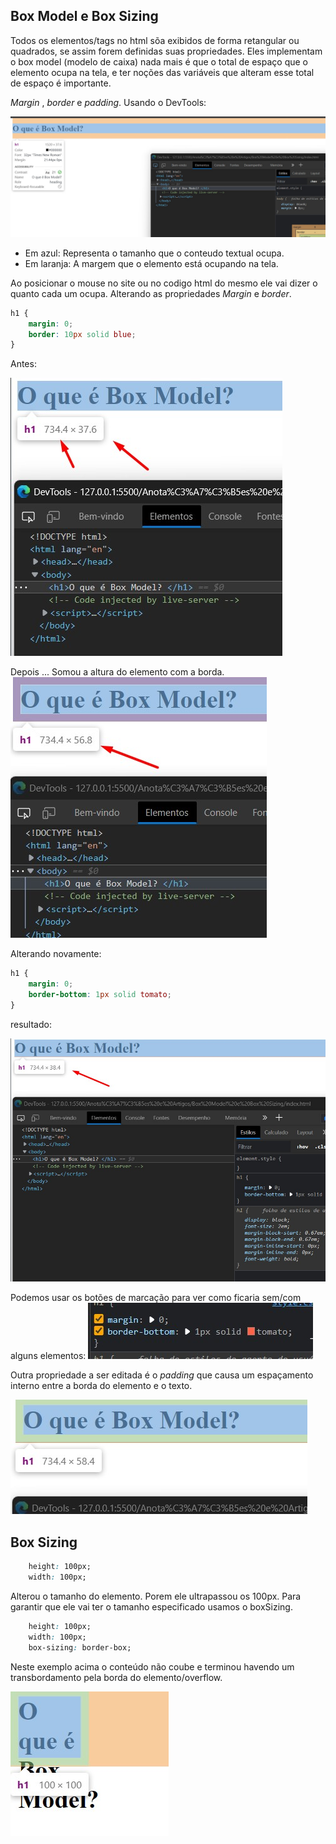 

## Box Model e Box Sizing

Todos os elementos/tags no html sõa exibidos de forma retangular ou quadrados, se assim forem definidas suas propriedades. Eles implementam o box model (modelo de caixa) nada mais é que o total de espaço que o elemento ocupa na tela, e ter noções das variáveis que alteram esse total de espaço é importante.

_Margin_ , _border_ e _padding_.
Usando o DevTools:

![Alt text](img/box1.jpg)
- Em azul: Representa o tamanho que o conteudo textual ocupa.
- Em laranja: A margem que o elemento está ocupando na tela.

Ao posicionar o mouse no site ou no codigo html do mesmo ele vai dizer o quanto cada um ocupa.
Alterando as propriedades _Margin_ e _border_.
````css
h1 {
    margin: 0;
    border: 10px solid blue;
}
````

Antes:

![Alt text](img/ex1211.jpg)

Depois ...
Somou a altura do elemento com a borda. 
![Alt text](img/ex1212.jpg)


Alterando novamente: 

````css
h1 {
    margin: 0;
    border-bottom: 1px solid tomato;
}
````

resultado: 

![Alt text](img/ex1213.jpg)

Podemos usar os botões de marcação para ver como ficaria sem/com alguns elementos:
![Alt text](img/interessante1.jpg)

Outra propriedade a ser editada é o _padding_ que causa um espaçamento interno entre a borda do elemento e o texto.

![Alt text](img/padding.jpg)


## Box Sizing

````css
    height: 100px;
    width: 100px;
````

Alterou o tamanho do elemento. Porem ele ultrapassou os 100px. Para garantir que ele vai ter o tamanho especificado usamos o boxSizing.


````css
    height: 100px;
    width: 100px;
    box-sizing: border-box;
````
Neste exemplo acima o conteúdo não coube e terminou havendo um transbordamento pela borda do elemento/overflow.

![Alt text](img/boxsizing.jpg)
